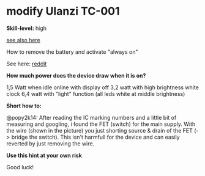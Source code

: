 # modify Ulanzi TC-001

**Skill-level:** high

[see also here](https://github.com/lubeda/EsphoMaTrix/issues/113)

How to remove the battery and activate "always on"

See here: [reddit](https://www.reddit.com/r/homeassistant/comments/131okf7/comment/jp0e1tw/?utm_source=share&utm_medium=web2x&context=3)

**How much power does the device draw when it is on?**

1,5 Watt when idle online with display off
3,2 watt with high brightness white clock
6,4 watt with "light" function (all leds white at middle brightness)

**Short how to:**

@popy2k14: After reading the IC marking numbers and a little bit of measuring and googling, i found the FET (switch) for the main supply.
With the wire (shown in the picture) you just shorting source & drain of the FET (-> bridge the switch).
This isn't harmfull for the device and can easily reverted by just removing the wire.

**Use this hint at your own risk**

Good luck!